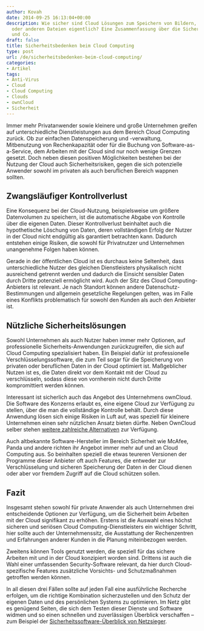 ```yaml
---
author: Kovah
date: 2014-09-25 16:13:04+00:00
description: Wie sicher sind Cloud Lösungen zum Speichern von Bildern, Dokumenten
  oder anderen Dateien eigentlich? Eine Zusammenfassung über die Sicherheit von Dropbox
  und Co.
draft: false
title: Sicherheitsbedenken beim Cloud Computing
type: post
url: /de/sicherheitsbedenken-beim-cloud-computing/
categories:
- Artikel
tags:
- Anti-Virus
- Cloud
- Cloud Computing
- Clouds
- ownCloud
- Sicherheit
---
```


Immer mehr Privatanwender sowie kleinere und große Unternehmen greifen auf unterschiedliche Dienstleistungen aus dem Bereich Cloud Computing zurück. Ob zur einfachen Datenspeicherung und -verwaltung, Mitbenutzung von Rechenkapazität oder für die Buchung von Software-as-a-Service, dem Arbeiten mit der Cloud sind nur noch wenige Grenzen gesetzt. Doch neben diesen positiven Möglichkeiten bestehen bei der Nutzung der Cloud auch Sicherheitsrisiken, gegen die sich potenzielle Anwender sowohl im privaten als auch beruflichen Bereich wappnen sollten.


## Zwangsläufiger Kontrollverlust

Eine Konsequenz bei der Cloud-Nutzung, beispielsweise um größere Datenvolumen zu speichern, ist die automatische Abgabe von Kontrolle über die eigenen Daten. Dieser Kontrollverlust beinhaltet auch die hypothetische Löschung von Daten, deren vollständigen Erfolg der Nutzer in der Cloud nicht endgültig als garantiert betrachten kann. Dadurch entstehen einige Risiken, die sowohl für Privatnutzer und Unternehmen unangenehme Folgen haben können.

Gerade in der öffentlichen Cloud ist es durchaus keine Seltenheit, dass unterschiedliche Nutzer des gleichen Dienstleisters physikalisch nicht ausreichend getrennt werden und dadurch die Einsicht sensibler Daten durch Dritte potenziell ermöglicht wird. Auch der Sitz des Cloud Computing-Anbieters ist relevant. Je nach Standort können andere Datenschutz-Bestimmungen und allgemein gesetzliche Regelungen gelten, was im Falle eines Konflikts problematisch für sowohl den Kunden als auch den Anbieter ist.


## Nützliche Sicherheitslösungen

Sowohl Unternehmen als auch Nutzer haben immer mehr Optionen, auf professionelle Sicherheits-Anwendungen zurückzugreifen, die sich auf Cloud Computing spezialisiert haben. Ein Beispiel dafür ist professionelle Verschlüsselungssoftware, die zum Teil sogar für die Speicherung von privaten oder beruflichen Daten in der Cloud optimiert ist. Maßgeblicher Nutzen ist es, die Daten direkt vor dem Kontakt mit der Cloud zu verschlüsseln, sodass diese von vornherein nicht durch Dritte kompromittiert werden können.

Interessant ist sicherlich auch das Angebot des Unternehmens ownCloud. Die Software des Konzerns erlaubt es, eine eigene Cloud zur Verfügung zu stellen, über die man die vollständige Kontrolle behält. Durch diese Anwendung lösen sich einige Risiken in Luft auf, was speziell für kleinere Unternehmen einen sehr nützlichen Ansatz bieten dürfte. Neben OwnCloud selber stehen [weitere zahlreiche Alternativen](https://blog.kovah.de/de/private-cloud-owncloud-alternativen-teil-2) zur Verfügung.

Auch altbekannte Software-Hersteller im Bereich Sicherheit wie McAfee, Panda und andere richten ihr Angebot immer mehr auf und an Cloud Computing aus. So beinhalten speziell die etwas teureren Versionen der Programme dieser Anbieter oft auch Features, die entweder zur Verschlüsselung und sicheren Speicherung der Daten in der Cloud dienen oder aber vor fremdem Zugriff auf die Cloud schützen sollen.


## Fazit

Insgesamt stehen sowohl für private Anwender als auch Unternehmen drei entscheidende Optionen zur Verfügung, um die Sicherheit beim Arbeiten mit der Cloud signifikant zu erhöhen. Erstens ist die Auswahl eines höchst sicheren und seriösen Cloud Computing-Dienstleisters ein wichtiger Schritt, hier sollte auch der Unternehmenssitz, die Ausstattung der Rechenzentren und Erfahrungen anderer Kunden in die Planung miteinbezogen werden.

Zweitens können Tools genutzt werden, die speziell für das sichere Arbeiten mit und in der Cloud konzipiert worden sind. Drittens ist auch die Wahl einer umfassenden Security-Software relevant, da hier durch Cloud-spezifische Features zusätzliche Vorsichts- und Schutzmaßnahmen getroffen werden können.

In all diesen drei Fällen sollte auf jeden Fall eine ausführliche Recherche erfolgen, um die richtige Kombination sicherzustellen und den Schutz der eigenen Daten und des persönlichen Systems zu optimieren. Im Netz gibt es genügend Seiten, die sich dem Testen dieser Dienste und Software widmen und so einen schnellen und zuverlässigen Überblick verschaffen – zum Beispiel der [Sicherheitssoftware-Überblick von Netzsieger](http://www.netzsieger.de/k/antivirus).
